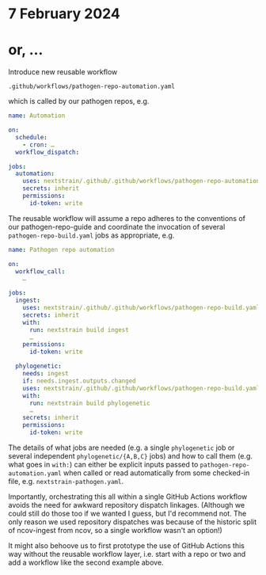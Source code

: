 # 7 February 2024
# or, …

Introduce new reusable workflow

    .github/workflows/pathogen-repo-automation.yaml

which is called by our pathogen repos, e.g.

```yaml
name: Automation

on:
  schedule:
    - cron: …
  workflow_dispatch:

jobs:
  automation:
    uses: nextstrain/.github/.github/workflows/pathogen-repo-automation.yaml@master
    secrets: inherit
    permissions:
      id-token: write
```

The reusable workflow will assume a repo adheres to the conventions of our
pathogen-repo-guide and coordinate the invocation of several
`pathogen-repo-build.yaml` jobs as appropriate, e.g.

```yaml
name: Pathogen repo automation

on:
  workflow_call:
    …

jobs:
  ingest:
    uses: nextstrain/.github/.github/workflows/pathogen-repo-build.yaml@…
    secrets: inherit
    with:
      run: nextstrain build ingest
      …
    permissions:
      id-token: write

  phylogenetic:
    needs: ingest
    if: needs.ingest.outputs.changed
    uses: nextstrain/.github/.github/workflows/pathogen-repo-build.yaml@…
    with:
      run: nextstrain build phylogenetic
      …
    secrets: inherit
    permissions:
      id-token: write
```

The details of what jobs are needed (e.g. a single `phylogenetic` job or
several independent `phylogenetic/{A,B,C}` jobs) and how to call them (e.g.
what goes in `with:`) can either be explicit inputs passed to
`pathogen-repo-automation.yaml` when called or read automatically from some
checked-in file, e.g. `nextstrain-pathogen.yaml`.

Importantly, orchestrating this all within a single GitHub Actions workflow
avoids the need for awkward repository dispatch linkages.  (Although we could
still do those too if we wanted I guess, but I'd recommend not.  The only
reason we used repository dispatches was because of the historic split of
ncov-ingest from ncov, so a single workflow wasn't an option!)

It might also behoove us to first prototype the use of GitHub Actions this way
without the reusable workflow layer, i.e. start with a repo or two and add a
workflow like the second example above.
